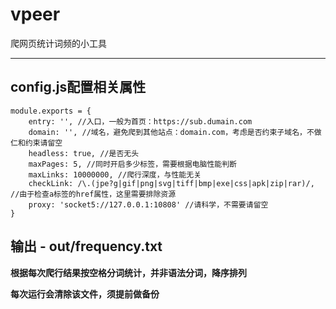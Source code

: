 # vpeer
爬网页统计词频的小工具

---
## config.js配置相关属性
```
module.exports = {
	entry: '', //入口，一般为首页：https://sub.dumain.com
	domain: '', //域名，避免爬到其他站点：domain.com，考虑是否约束子域名，不做仁和约束请留空
	headless: true, //是否无头
	maxPages: 5, //同时开启多少标签，需要根据电脑性能判断
	maxLinks: 10000000, //爬行深度，与性能无关
	checkLink: /\.(jpe?g|gif|png|svg|tiff|bmp|exe|css|apk|zip|rar)/, //由于检查a标签的href属性，这里需要排除资源
	proxy: 'socket5://127.0.0.1:10808' //请科学，不需要请留空
}
```

## 输出 - out/frequency.txt

**根据每次爬行结果按空格分词统计，并非语法分词，降序排列**

**每次运行会清除该文件，须提前做备份**
